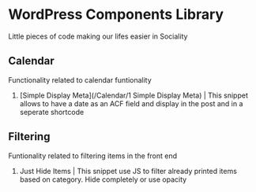 # WordPress Components Library
Little pieces of code making our lifes easier in Sociality

## Calendar
Functionality related to calendar funtionality

1. [Simple Display Meta](/Calendar/1 Simple Display Meta) | This snippet allows to have a date as an ACF field and display in the post and in a seperate shortcode

## Filtering
Funtionality related to filtering items in the front end

1. Just Hide Items  | This snippet use JS to filter already printed items based on category. Hide completely or use opacity
